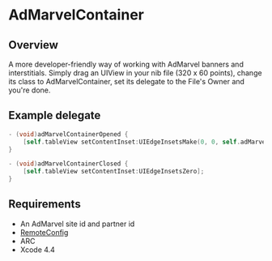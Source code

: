 # AdMarvelContainer

## Overview
A more developer-friendly way of working with AdMarvel banners and interstitials. Simply drag an UIView in your nib file (320 x 60 points), change its class to AdMarvelContainer, set its delegate to the File's Owner and you're done.

## Example delegate
```objective-c
- (void)adMarvelContainerOpened {
	[self.tableView setContentInset:UIEdgeInsetsMake(0, 0, self.adMarvelContainer.adHeight, 0)];
}

- (void)adMarvelContainerClosed {
    [self.tableView setContentInset:UIEdgeInsetsZero];
}
```

## Requirements
* An AdMarvel site id and partner id
* [RemoteConfig](https://github.com/gangverk/RemoteConfig)
* ARC
* Xcode 4.4